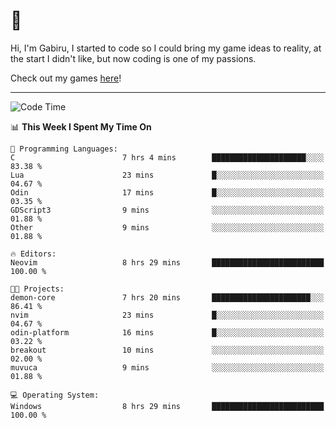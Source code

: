 # 🐀

Hi, I'm Gabiru, I started to code so I could bring my game ideas to reality, at the start I didn't like, but now coding is one of my passions.

Check out my games [here](https://gabiru.art/projetos/)!

---

<!--START_SECTION:waka-->
![Code Time](http://img.shields.io/badge/Code%20Time-435%20hrs%205%20mins-blue)

📊 **This Week I Spent My Time On** 

```text
💬 Programming Languages: 
C                        7 hrs 4 mins        █████████████████████░░░░   83.38 % 
Lua                      23 mins             █░░░░░░░░░░░░░░░░░░░░░░░░   04.67 % 
Odin                     17 mins             █░░░░░░░░░░░░░░░░░░░░░░░░   03.35 % 
GDScript3                9 mins              ░░░░░░░░░░░░░░░░░░░░░░░░░   01.88 % 
Other                    9 mins              ░░░░░░░░░░░░░░░░░░░░░░░░░   01.88 % 

🔥 Editors: 
Neovim                   8 hrs 29 mins       █████████████████████████   100.00 % 

🐱‍💻 Projects: 
demon-core               7 hrs 20 mins       ██████████████████████░░░   86.41 % 
nvim                     23 mins             █░░░░░░░░░░░░░░░░░░░░░░░░   04.67 % 
odin-platform            16 mins             █░░░░░░░░░░░░░░░░░░░░░░░░   03.22 % 
breakout                 10 mins             ░░░░░░░░░░░░░░░░░░░░░░░░░   02.00 % 
muvuca                   9 mins              ░░░░░░░░░░░░░░░░░░░░░░░░░   01.88 % 

💻 Operating System: 
Windows                  8 hrs 29 mins       █████████████████████████   100.00 % 
```


<!--END_SECTION:waka-->
